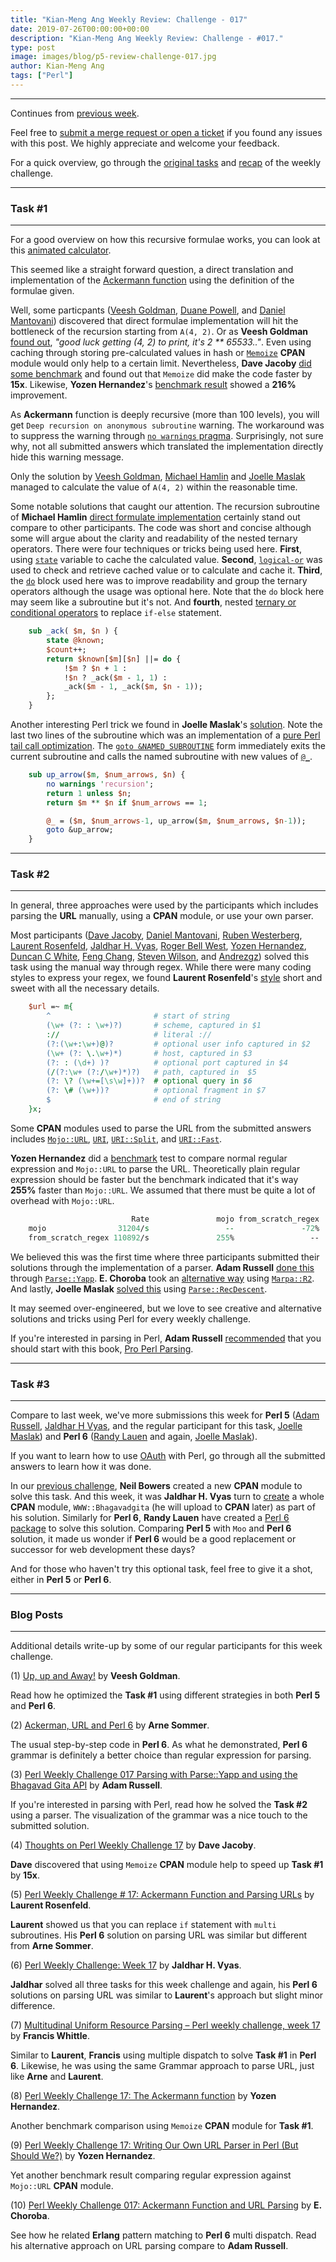 ```yaml
---
title: "Kian-Meng Ang Weekly Review: Challenge - 017"
date: 2019-07-26T00:00:00+00:00
description: "Kian-Meng Ang Weekly Review: Challenge - #017."
type: post
image: images/blog/p5-review-challenge-017.jpg
author: Kian-Meng Ang
tags: ["Perl"]
---
```

***
Continues from [previous week](/blog/review-challenge-016/).

Feel free to [submit a merge request or open a ticket](https://github.com/manwar/perlweeklychallenge) if you found any issues with this post. We highly appreciate and welcome your feedback.

For a quick overview, go through the [original tasks](/blog/perl-weekly-challenge-017/) and [recap](/blog/recap-challenge-017/) of the weekly challenge.

***
### Task #1
***

For a good overview on how this recursive formulae works, you can look at this [animated calculator](https://gfredericks.com/things/arith/ackermann).

This seemed like a straight forward question, a direct translation and implementation of the [Ackermann function](https://en.wikipedia.org/wiki/Ackermann_function) using the definition of the formulae given.

Well, some particpants ([Veesh Goldman](https://github.com/manwar/perlweeklychallenge-club/blob/master/challenge-017/veesh-goldman/perl5/ch-1.pl), [Duane Powell](https://github.com/manwar/perlweeklychallenge-club/blob/master/challenge-017/duane-powell/perl5/ch-1.pl), and [Daniel Mantovani](https://github.com/manwar/perlweeklychallenge-club/blob/master/challenge-017/daniel-mantovani/perl5/ch-1.pl)) discovered that direct formulae implementation will hit the bottleneck of the recursion starting from `A(4, 2)`. Or as **Veesh Goldman** [found out](https://github.com/manwar/perlweeklychallenge-club/blob/master/challenge-017/veesh-goldman/perl5/ch-1.pl), _"good luck getting (4, 2) to print, it's 2 ** 65533.."_. Even using caching through storing pre-calculated values in hash or [`Memoize`](https://perldoc.perl.org/Memoize.html) **CPAN** module would only help to a certain limit. Nevertheless, **Dave Jacoby** [did some benchmark](https://jacoby.github.io/2019/07/16/thoughts-on-perl-weekly-challenge-17.html) and found out that `Memoize` did make the code faster by **15x**. Likewise, **Yozen Hernandez**'s [benchmark result](https://yzhernand.github.io/posts/perl-weekly-challenge-17-1/) showed a **216%** improvement.

As **Ackermann** function is deeply recursive (more than 100 levels), you will get `Deep recursion on anonymous subroutine` warning. The workaround was to suppress the warning through [`no warnings` pragma](https://perldoc.perl.org/warnings.html). Surprisingly, not sure why, not all submitted answers which translated the implementation directly hide this warning message.

Only the solution by [Veesh Goldman](https://github.com/manwar/perlweeklychallenge-club/blob/master/challenge-017/veesh-goldman/perl5/arrows.pl), [Michael Hamlin](https://github.com/manwar/perlweeklychallenge-club/blob/master/challenge-017/michael-hamlin/perl5/t1-ackermann-two.pl) and [Joelle Maslak](https://github.com/manwar/perlweeklychallenge-club/blob/master/challenge-017/joelle-maslak/perl5/ch-1.pl) managed to calculate the value of `A(4, 2)` within the reasonable time.

Some notable solutions that caught our attention. The recursion subroutine of **Michael Hamlin** [direct formulate implementation](https://github.com/manwar/perlweeklychallenge-club/blob/master/challenge-017/michael-hamlin/perl5/t1-ackermann-simple.pl) certainly stand out compare to other participants. The code was short and concise although some will argue about the clarity and readability of the nested ternary operators. There were four techniques or tricks being used here. **First**, using [`state`](https://perldoc.perl.org/functions/state.html) variable to cache the calculated value. **Second**, [`logical-or`](https://perldoc.perl.org/perlop.html#C-style-Logical-Or) was used to check and retrieve cached value or to calculate and cache it. **Third**, the [`do`](https://perldoc.perl.org/functions/do.html) block used here was to improve readability and group the ternary operators although the usage was optional here. Note that the `do` block here may seem like a subroutine but it's not. And **fourth**, nested [ternary or conditional operators](https://perldoc.perl.org/perlop.html#Conditional-Operator) to replace `if-else` statement.


```perl
    sub _ack( $m, $n ) {
        state @known;
        $count++;
        return $known[$m][$n] ||= do {
            !$m ? $n + 1 :
            !$n ? _ack($m - 1, 1) :
            _ack($m - 1, _ack($m, $n - 1));
        };
    }
```

Another interesting Perl trick we found in **Joelle Maslak**'s [solution](https://github.com/manwar/perlweeklychallenge-club/blob/master/challenge-017/joelle-maslak/perl5/ch-1.pl). Note the last two lines of the subroutine which was an implementation of a [pure Perl tail call optimization](https://www.perlmonks.org/?node_id=161611). The [`goto &NAMED_SUBROUTINE`](https://perldoc.perl.org/functions/goto.html) form immediately exits the current subroutine and calls the named subroutine with new values of [`@_`](https://perldoc.perl.org/perlvar.html#@_).

```perl
    sub up_arrow($m, $num_arrows, $n) {
        no warnings 'recursion';
        return 1 unless $n;
        return $m ** $n if $num_arrows == 1;

        @_ = ($m, $num_arrows-1, up_arrow($m, $num_arrows, $n-1));
        goto &up_arrow;
    }
```

***
### Task #2
***

In general, three approaches were used by the participants which includes parsing the **URL** manually, using a **CPAN** module, or use your own parser.

Most participants ([Dave Jacoby](https://github.com/manwar/perlweeklychallenge-club/blob/master/challenge-017/dave-jacoby/perl5/ch-2.pl), [Daniel Mantovani](https://github.com/manwar/perlweeklychallenge-club/blob/master/challenge-017/daniel-mantovani/perl5/ch-2.pl), [Ruben Westerberg](https://github.com/manwar/perlweeklychallenge-club/blob/master/challenge-017/ruben-westerberg/perl5/ch-2.pl), [Laurent Rosenfeld](https://github.com/manwar/perlweeklychallenge-club/blob/master/challenge-017/laurent-rosenfeld/perl5/ch-2.pl), [Jaldhar H. Vyas](https://github.com/manwar/perlweeklychallenge-club/blob/master/challenge-017/jaldhar-h-vyas/perl5/ch-2.pl), [Roger Bell West](https://github.com/manwar/perlweeklychallenge-club/blob/master/challenge-017/roger-bell-west/perl5/ch-2.pl), [Yozen Hernandez](https://github.com/manwar/perlweeklychallenge-club/blob/master/challenge-017/yozen-hernandez/perl5/ch-2.pl), [Duncan C White](https://github.com/manwar/perlweeklychallenge-club/blob/master/challenge-017/duncan-c-white/perl5/ch-2.pl), [Feng Chang](https://github.com/manwar/perlweeklychallenge-club/blob/master/challenge-017/feng-chang/perl5/ch-2.pl), [Steven Wilson](https://github.com/manwar/perlweeklychallenge-club/blob/master/challenge-017/steven-wilson/perl5/ch-2.pl), and [Andrezgz](https://github.com/manwar/perlweeklychallenge-club/blob/master/challenge-017/andrezgz/perl5/ch-2.pl)) solved this task using the manual way through regex. While there were many coding styles to express your regex, we found **Laurent Rosenfeld**'s [style](https://github.com/manwar/perlweeklychallenge-club/blob/master/challenge-017/laurent-rosenfeld/perl5/ch-2.pl) short and sweet with all the necessary details.

```perl
    $url =~ m{
        ^                       # start of string
        (\w+ (?: : \w+)?)       # scheme, captured in $1
        ://                     # literal ://
        (?:(\w+:\w+)@)?         # optional user info captured in $2
        (\w+ (?: \.\w+)*)       # host, captured in $3
        (?: : (\d+) )?          # optional port captured in $4
        (/(?:\w+ (?:/\w+)*)?)   # path, captured in  $5
        (?: \? (\w+=[\s\w]+))?  # optional query in $6
        (?: \# (\w+))?          # optional fragment in $7
        $                       # end of string
    }x;
```

Some **CPAN** modules used to parse the URL from the submitted answers includes [`Mojo::URL`](https://mojolicious.org/perldoc/Mojo/URL), [`URI`](https://metacpan.org/pod/URI), [`URI::Split`](https://metacpan.org/pod/URI::Split), and [`URI::Fast`](https://metacpan.org/pod/URI::Fast).

**Yozen Hernandez** did a [benchmark](https://github.com/manwar/perlweeklychallenge-club/blob/master/challenge-017/yozen-hernandez/perl5/ch-2.pl) test to compare normal regular expression and `Mojo::URL` to parse the URL. Theoretically plain regular expression should be faster but the benchmark indicated that it's way **255%** faster than `Mojo::URL`. We assumed that there must be quite a lot of overhead with `Mojo::URL`.

```perl
                           Rate               mojo from_scratch_regex
    mojo                31204/s                 --               -72%
    from_scratch_regex 110892/s               255%                 --
```

We believed this was the first time where three participants submitted their solutions through the implementation of a parser. **Adam Russell** [done this](https://github.com/manwar/perlweeklychallenge-club/tree/master/challenge-017/adam-russell/perl5) through [`Parse::Yapp`](https://metacpan.org/pod/Parse::Yapp). **E. Choroba** took an [alternative way](https://github.com/manwar/perlweeklychallenge-club/blob/master/challenge-017/e-choroba/perl5/ch-2.pl) using [`Marpa::R2`](https://metacpan.org/pod/Marpa::R2). And lastly, **Joelle Maslak** [solved this](https://github.com/manwar/perlweeklychallenge-club/blob/master/challenge-017/joelle-maslak/perl5/ch-2.pl) using [`Parse::RecDescent`](https://metacpan.org/pod/Parse::RecDescent).

It may seemed over-engineered, but we love to see creative and alternative solutions and tricks using Perl for every weekly challenge.

If you're interested in parsing in Perl, **Adam Russell** [recommended](https://adamcrussell.livejournal.com/5707.html) that you should start with this book, [Pro Perl Parsing](https://www.apress.com/us/book/9781590595046).

***
### Task #3
***

Compare to last week, we've more submissions this week for **Perl 5** ([Adam Russell](https://github.com/manwar/perlweeklychallenge-club/blob/master/challenge-017/adam-russell/perl5/ch-3.pl), [Jaldhar H Vyas](https://github.com/manwar/perlweeklychallenge-club/blob/master/challenge-017/jaldhar-h-vyas/perl5/ch-3.pl), and the regular participant for this task, [Joelle Maslak](https://github.com/manwar/perlweeklychallenge-club/blob/master/challenge-017/joelle-maslak/perl5/ch-3.pl)) and **Perl 6** ([Randy Lauen](https://github.com/manwar/perlweeklychallenge-club/blob/master/challenge-017/randy-lauen/perl6/ch-3.p6) and again, [Joelle Maslak](https://github.com/manwar/perlweeklychallenge-club/blob/master/challenge-017/joelle-maslak/perl6/ch-3.p6)).

If you want to learn how to use [OAuth](https://en.wikipedia.org/wiki/OAuth) with Perl, go through all the submitted answers to learn how it was done.

In our [previous challenge](https://perlweeklychallenge.org/blog/review-challenge-015/), **Neil Bowers** created a new **CPAN** module to solve this task. And this week, it was **Jaldhar H. Vyas** turn to [create](https://github.com/manwar/perlweeklychallenge-club/blob/master/challenge-017/jaldhar-h-vyas/perl5/ch-3.pl) a whole **CPAN** module, `WWW::Bhagavadgita` (he will upload to **CPAN** later) as part of his solution. Similarly for **Perl 6**, **Randy Lauen** have created a [Perl 6 package](https://github.com/manwar/perlweeklychallenge-club/blob/master/challenge-017/randy-lauen/perl6/BhagavadGita.pm6) to solve this solution. Comparing **Perl 5** with `Moo` and **Perl 6** solution, it made us wonder if **Perl 6** would be a good replacement or successor for web development these days?

And for those who haven't try this optional task, feel free to give it a shot, either in **Perl 5** or **Perl 6**.

***
### Blog Posts
***

Additional details write-up by some of our regular participants for this week challenge.

(1) [Up, up and Away!](http://blogs.perl.org/users/veesh/2019/07/up-up-and-away.html) by **Veesh Goldman**.

Read how he optimized the **Task #1** using different strategies in both **Perl 5** and **Perl 6**.

(2) [Ackerman, URL and Perl 6](https://perl6.eu/ackerman-url.html) by **Arne Sommer**.

The usual step-by-step code in **Perl 6**. As what he demonstrated, **Perl 6** grammar is definitely a better choice than regular expression for parsing.

(3) [Perl Weekly Challenge 017 Parsing with Parse::Yapp and using the Bhagavad Gita API](https://adamcrussell.livejournal.com/5707.html) by **Adam Russell**.

If you're interested in parsing with Perl, read how he solved the **Task #2** using a parser. The visualization of the grammar was a nice touch to the submitted solution.

(4) [Thoughts on Perl Weekly Challenge 17](https://jacoby.github.io/2019/07/16/thoughts-on-perl-weekly-challenge-17.html) by **Dave Jacoby**.

**Dave** discovered that using `Memoize` **CPAN** module help to speed up **Task #1** by **15x**.

(5) [Perl Weekly Challenge # 17: Ackermann Function and Parsing URLs](http://blogs.perl.org/users/laurent_r/2019/07/-perl-weekly-challenge.html) by **Laurent Rosenfeld**.

**Laurent** showed us that you can replace `if` statement with `multi` subroutines. His **Perl 6** solution on parsing URL was similar but different from **Arne Sommer**.

(6) [Perl Weekly Challenge: Week 17](https://www.braincells.com/perl/2019/07/perl_weekly_challenge_week_17.html) by **Jaldhar H. Vyas**.

**Jaldhar** solved all three tasks for this week challenge and again, his **Perl 6** solutions on parsing URL was similar to **Laurent**'s approach but slight minor difference.

(7) [Multitudinal Uniform Resource Parsing – Perl weekly challenge, week 17](https://rage.powered.ninja/2019/07/21/uniform-resource-parsing.html) by **Francis Whittle**.

Similar to **Laurent**, **Francis** using multiple dispatch to solve **Task #1** in **Perl 6**. Likewise, he was using the same Grammar approach to parse URL, just like **Arne** and **Laurent**.

(8) [Perl Weekly Challenge 17: The Ackermann function](https://yzhernand.github.io/posts/perl-weekly-challenge-17-1/) by **Yozen Hernandez**.

Another benchmark comparison using `Memoize` **CPAN** module for **Task #1**.

(9) [Perl Weekly Challenge 17: Writing Our Own URL Parser in Perl (But Should We?)](https://yzhernand.github.io/posts/perl-weekly-challenge-17-2/) by **Yozen Hernandez**.

Yet another benchmark result comparing regular expression against `Mojo::URL` **CPAN** module.

(10) [Perl Weekly Challenge 017: Ackermann Function and URL Parsing](http://blogs.perl.org/users/e_choroba/2019/07/perl-weekly-challenge-017-ackermann-function-and-url-parsing.html) by **E. Choroba**.

See how he related **Erlang** pattern matching to **Perl 6** multi dispatch. Read his alternative approach on URL parsing compare to **Adam Russell**.
